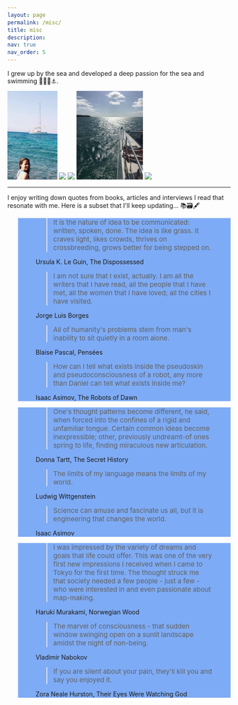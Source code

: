 ```yaml
---
layout: page
permalink: /misc/
title: misc
description: 
nav: true
nav_order: 5
---
```


I grew up by the sea and developed a deep passion for the sea and swimming 🌊🏊‍♀️⚓️. 
<!-- Bodrum, Turkey is one of my favorite places in the world.  -->
<p float="left">
  <img src="../assets/img/sea/IMG_0002.jpg" height="200" />
  <img src="../assets/img/sea/IMG_6825.gif" height="200" />
  <img src="../assets/img/sea/IMG_6685.png" height="200"/>
  <img src="../assets/img/sea/IMG_2302.jpg" height="200" />
  <img src="../assets/img/sea/IMG_6804.png" height="200" />
  <!-- <img src="../assets/img/sea/IMG_6781.png" height="250" /> -->
  <!-- <img src="../assets/img/sea/IMG_6746.png" height="250"/> -->
</p>

--- 

I enjoy writing down quotes from books, articles and interviews I read that resonate with me. Here is a subset that I'll keep updating... 📚🗃🖋

<ul class="card-text font-weight-light list-group list-group-flush">
  <section class="vh-90" style="background-color: #7eabf5;">
    <div class="container py-5 h-70">
      <div class="row d-flex align-items-center h-70">
        <div class="col col-lg-6 mb-4 mb-lg-0">
          <figure class="text-center bg-white py-5 px-4 shadow-2" style="border-radius: .75rem;">
            <blockquote class="blockquote pb-2">
              <p>
                <i class="fas fa-angle-double-left" style="color: #60b6d1;"></i>
                <span class="lead font-italic" style="font-size: 15px;">It is the nature of idea to be communicated: written, spoken, done. The
                  idea is like grass. It craves light, likes crowds, thrives on crossbreeding, grows better for being
                  stepped on.</span>
                <i class="fas fa-angle-double-right" style="color: #60b6d1;"></i>
              </p>
            </blockquote>
            <figcaption class="blockquote-footer mb-0 font-italic">
              Ursula K. Le Guin, The Dispossessed
            </figcaption>
          </figure>
        </div>
        <div class="col col-lg-6 mb-4 mb-lg-0">
          <figure class="text-center bg-white py-5 px-4 shadow-2" style="border-radius: .75rem;">
            <blockquote class="blockquote pb-2">
              <p>
                <i class="fas fa-angle-double-left" style="color: #60b6d1;"></i>
                <span class="lead font-italic" style="font-size: 15px;">I am not sure that I exist, actually. I am all the writers that I have
                  read, all the people that I have met, all the women that I have loved; all the cities I have
                  visited.</span>
                <i class="fas fa-angle-double-right" style="color: #60b6d1;"></i>
              </p>
            </blockquote>
            <figcaption class="blockquote-footer mb-0 font-italic">
              Jorge Luis Borges
            </figcaption>
          </figure>
        </div>
        <div class="col col-lg-5">
          <figure class="text-center bg-white py-5 px-4 shadow-2" style="border-radius: .75rem;">
            <blockquote class="blockquote pb-2">
              <p>
                <i class="fas fa-angle-double-left" style="color: #60b6d1;"></i>
                <span class="lead font-italic" style="font-size: 15px;">All of humanity's problems stem from man's inability to sit quietly in a room alone.</span>
                <i class="fas fa-angle-double-right" style="color: #60b6d1;"></i>
              </p>
            </blockquote>
            <figcaption class="blockquote-footer mb-0 font-italic">
              Blaise Pascal, Pensées
            </figcaption>
          </figure>
        </div>
      <div class="col col-lg-7">
          <figure class="text-center bg-white py-5 px-4 shadow-2" style="border-radius: .75rem;">
            <blockquote class="blockquote pb-2">
              <p>
                <i class="fas fa-angle-double-left" style="color: #60b6d1;"></i>
                <span class="lead font-italic" style="font-size: 15px;">How can I tell what exists inside the pseudoskin and pseudoconsciousness
                  of
                  a robot, any more than Daniel can tell what exists inside me?</span>
                <i class="fas fa-angle-double-right" style="color: #60b6d1;"></i>
              </p>
            </blockquote>
            <figcaption class="blockquote-footer mb-0 font-italic">
              Isaac Asimov, The Robots of Dawn
            </figcaption>
          </figure>
        </div>
      </div>
    </div>
  </section>

  <section class="vh-100" style="background-color: #7eabf5;">
    <!-- <div class="container py-5 h-50">
      <div class="row justify-content-center h-25">
        <div class="col col-lg-10">
          <figure class="text-center bg-white py-5 px-4 shadow-2" style="border-radius: .75rem;">
            <blockquote class="blockquote pb-2">
              <p>
                <i class="fas fa-angle-double-left" style="color: #60b6d1;"></i>
                <span class="lead font-italic" style="font-size: 15px;">Three passions, simple but overwhelmingly strong, have governed my life: the longing for love, the search for knowledge, and unbearable pity for the suffering of mankind.</span>
                <i class="fas fa-angle-double-right" style="color: #60b6d1;"></i>
              </p>
            </blockquote>
            <figcaption class="blockquote-footer mb-0 font-italic">
              Bertrand Russell, Prologue: What I Have Lived For
            </figcaption>
          </figure>
        </div>
        </div>
        </div> -->
        <div class="container py-5 h-50">
      <div class="row justify-content-center h-25">
        <div class="col col-lg-10">
          <figure class="text-center bg-white py-5 px-4 shadow-2" style="border-radius: .75rem;">
            <blockquote class="blockquote pb-2">
              <p>
                <i class="fas fa-angle-double-left" style="color: #60b6d1;"></i>
                <span class="lead font-italic" style="font-size: 15px;">One's thought patterns become different, he said, when forced into the confines of a rigid and unfamiliar tongue. Certain common ideas become inexpressible; other, previously undreamt-of ones spring to life, finding miraculous new articulation.</span>
                <i class="fas fa-angle-double-right" style="color: #60b6d1;"></i>
              </p>
            </blockquote>
            <figcaption class="blockquote-footer mb-0 font-italic">
              Donna Tartt, The Secret History
            </figcaption>
          </figure>
        </div>
        </div>
        </div>
    <div class="container py-5 h-50">
        <div class="row d-flex align-items-center h-25">
                <div class="col col-lg-5 mb-4 mb-lg-0">
          <figure class="text-center bg-white py-5 px-4 shadow-2" style="border-radius: .75rem;">
            <blockquote class="blockquote pb-2">
              <p>
                <i class="fas fa-angle-double-left" style="color: #60b6d1;"></i>
                <span class="lead font-italic" style="font-size: 15px;">The limits of my language means the limits of my world.</span>
                <i class="fas fa-angle-double-right" style="color: #60b6d1;"></i>
              </p>
            </blockquote>
            <figcaption class="blockquote-footer mb-0 font-italic">
              Ludwig Wittgenstein
            </figcaption>
          </figure>
        </div>
        <div class="col col-lg-7 mb-4 mb-lg-0">
          <figure class="text-center bg-white py-5 px-4 shadow-2" style="border-radius: .75rem;">
            <blockquote class="blockquote pb-2">
              <p>
                <i class="fas fa-angle-double-left" style="color: #60b6d1;"></i>
                <span class="lead font-italic" style="font-size: 15px;">Science can amuse and fascinate us all, but it is engineering that
                  changes
                  the world.</span>
                <i class="fas fa-angle-double-right" style="color: #60b6d1;"></i>
              </p>
            </blockquote>
            <figcaption class="blockquote-footer mb-0 font-italic">
              Isaac Asimov
            </figcaption>
          </figure>
        </div>
      </div>
    </div>
  </section>

  <section class="vh-100" style="background-color: #7eabf5;">
    <div class="container py-5 h-50">
      <div class="row justify-content-center h-25">
        <div class="col col-lg-10">
          <figure class="text-center bg-white py-5 px-4 shadow-2" style="border-radius: .75rem;">
            <blockquote class="blockquote pb-2">
              <p>
                <i class="fas fa-angle-double-left" style="color: #60b6d1;"></i>
                <span class="lead font-italic" style="font-size: 15px;">I was impressed by the variety of dreams and goals that life could offer.
                  This was one of the very first new impressions I received when I came to Tokyo for the first time. The
                  thought struck me that society needed a few people - just a few - who were interested in and even
                  passionate about map-making.</span>
                <i class="fas fa-angle-double-right" style="color: #60b6d1;"></i>
              </p>
            </blockquote>
            <figcaption class="blockquote-footer mb-0 font-italic">
              Haruki Murakami, Norwegian Wood
            </figcaption>
          </figure>
        </div>
        </div>
        </div>
    <div class="container py-5 h-50">
        <div class="row d-flex align-items-center h-25">
        <div class="col col-lg-7">
          <figure class="text-center bg-white py-5 px-4 shadow-2" style="border-radius: .75rem;">
            <blockquote class="blockquote pb-2">
              <p>
                <i class="fas fa-angle-double-left" style="color: #60b6d1;"></i>
                <span class="lead font-italic" style="font-size: 15px;">The marvel of consciousness - that sudden window swinging open on a sunlit landscape amidst the night of non-being.</span>
                <i class="fas fa-angle-double-right" style="color: #60b6d1;"></i>
              </p>
            </blockquote>
            <figcaption class="blockquote-footer mb-0 font-italic">
              Vladimir Nabokov
            </figcaption>
          </figure>
        </div>
        <div class="col col-lg-5">
          <figure class="text-center bg-white py-5 px-4 shadow-2" style="border-radius: .75rem;">
            <blockquote class="blockquote pb-2">
              <p>
                <i class="fas fa-angle-double-left" style="color: #60b6d1;"></i>
                <span class="lead font-italic" style="font-size: 15px;">If you are silent about your pain, they'll kill you and say you enjoyed it.</span>
                <i class="fas fa-angle-double-right" style="color: #60b6d1;"></i>
              </p>
            </blockquote>
            <figcaption class="blockquote-footer mb-0 font-italic">
              Zora Neale Hurston, Their Eyes Were Watching God
            </figcaption>
          </figure>
        </div>
      </div>
    </div>
  </section>

</ul>